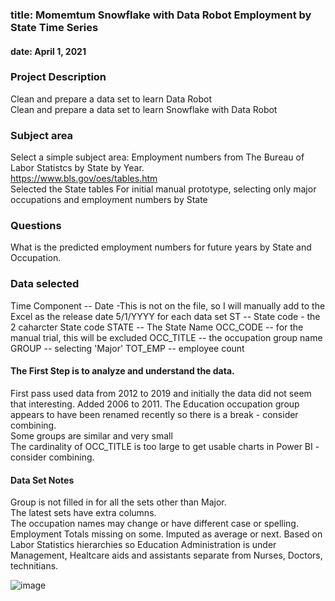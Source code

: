 
### title: Momemtum Snowflake with Data Robot Employment by State Time Series
#### date: April 1, 2021
### Project Description
Clean and prepare a data set to learn Data Robot  
Clean and prepare a data set to learn Snowflake with Data Robot  

### Subject area 
Select a simple subject area: Employment numbers from The Bureau of Labor Statistcs by State by Year.   
https://www.bls.gov/oes/tables.htm  
Selected the State tables
For initial manual prototype, selecting only major occupations and employment numbers by State
  
### Questions  
What is the predicted employment numbers for future years by State and Occupation. 

### Data selected  
Time Component -- Date -This is not on the file, so I will manually add to the Excel as the release date 5/1/YYYY for each data set
ST -- State code - the 2 caharcter State code
STATE	-- The State Name
OCC_CODE	-- for the manual trial, this will be excluded
OCC_TITLE	-- the occupation group name
GROUP	-- selecting 'Major' 
TOT_EMP -- employee count  
#### The First Step is to analyze and understand the data.

First pass used data from 2012 to 2019 and initially the data did not seem that interesting. Added 2006 to 2011.
The Education occupation group appears to have been renamed recently so there is a break - consider combining.   
Some groups are similar and very small  
The cardinality of OCC_TITLE is too large to get usable charts in Power BI - consider combining.  
#### Data Set Notes  
Group is not filled in for all the sets other than Major.  
The latest sets have extra columns.  
The occupation names may change or have different case or spelling. 
Employment Totals missing on some. Imputed as average or next. 
Based on Labor Statistics hierarchies so Education Administration is under Management, Healtcare aids and assistants separate from Nurses, Doctors, technitians.  

![image](https://user-images.githubusercontent.com/12059492/113344759-81630c80-92ff-11eb-8c58-2f0aafc613ec.png)


